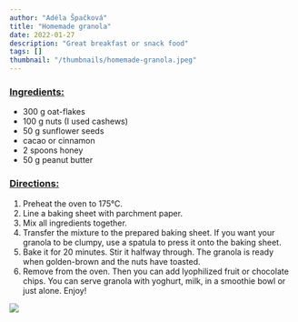 ```yaml
---
author: "Adéla Špačková"
title: "Homemade granola"
date: 2022-01-27
description: "Great breakfast or snack food"
tags: []
thumbnail: "/thumbnails/homemade-granola.jpeg"
---
```


### <u> Ingredients: </u>
- 300 g oat-flakes
- 100 g nuts (I used cashews)
- 50 g sunflower seeds
- cacao or cinnamon
- 2 spoons honey
- 50 g peanut butter

### <u> Directions: </u>

1. Preheat the oven to 175°C.
2. Line a baking sheet with parchment paper.
3. Mix all ingredients together.
4. Transfer the mixture to the prepared baking sheet. If you want your granola to be clumpy, use a spatula to press it onto the baking sheet.
5. Bake it for 20 minutes. Stir it halfway through. The granola is ready when golden-brown and the nuts have toasted.
6. Remove from the oven. Then you can add lyophilized fruit or chocolate chips. You can serve granola with yoghurt, milk, in a smoothie bowl or just alone. Enjoy! 

![](/images/homemade-granola/image1.jpeg#center)
